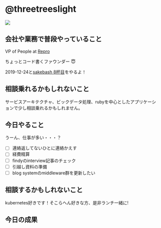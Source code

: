 # @threetreeslight

![](https://avatars3.githubusercontent.com/u/1057490?s=100&v=4)

## 会社や業務で普段やっていること

VP of People at [Repro](https://repro.io)

ちょっとコード書くファウンダー :innocent:

2019-12-24と[sakebash 8杯目](https://repro.connpass.com/event/156761/)をやるよ！

## 相談乗れるかもしれないこと

サービスアーキテクチャ、ビックデータ処理、rubyを中心としたアプリケーションで少し相談乗れるかもしれません。

## 今日やること

うーん、仕事が多い・・・？

- [ ] 連絡返してないひとに連絡かえす
- [ ] 経費精算
- [ ] findyのinterview記事のチェック
- [ ] 引越し資料の準備
- [ ] blog systemのmiddleware群を更新したい

## 相談するかもしれないこと

kubernetes好きです！そこらへん好きな方、是非ランチ一緒に!

## 今日の成果


